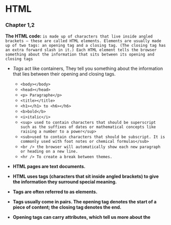 
# HTML 
### Chapter 1,2 

**The HTML code:** `is made up of characters that live inside angled
brackets — these are called HTML elements. Elements are usually
made up of two tags: an opening tag and a closing tag. (The closing tag
has an extra forward slash in it.) Each HTML element tells the browser
something about the information that sits between its opening and
closing tags`

- *Tags* act like containers, They tell you something about the information that lies between their opening and closing tags.
  - `<body></body> `
  - `<head></head> `
  - `<p> Paragraphe</p> ` 
  - `<title></title> `
  - `<h1></h1> to <h6></h6>`
  - `<b>bold</b>` 
  - `<i>italic</i>` 
  - `<sup> used to contain characters that should be superscript such as the suffixes of dates or mathematical concepts like raising a number to a power</sup>`
  - `<sub>used to contain characters that should be subscript. It is commonly used with foot notes or chemical formulas</sub>`
  - `<br /> the browser will automatically show each new paragraph or heading on a new line.`
  - `<hr /> To create a break between themes.`
 
- **HTML pages are text documents.**
- **HTML uses tags (characters that sit inside angled brackets) to give the information they surround special meaning.**
- **Tags are often referred to as elements.**
- **Tags usually come in pairs. The opening tag denotes the start of a piece of content; the closing tag denotes the end.**
- **Opening tags can carry attributes, which tell us more about the content of that element.**
- **Attributes require a name and a value.**
- **To learn HTML you need to know what tags are available for you to use, what they do, and where they can go.**


### Chapter 8- Extra Markup
   - HTML 4: Released 1997
   - XHTML 1.0: Released 2000
     - two main flavors were created:
       - Strict XHTML 1.0, where authors had to follow the rules to the letter
       - Transitional XHTML 1.0, where authors could still use presentational elements (such as <center> and <font>).
       - Third version - XHTML 1.0 Frameset, which allowed web page authors to partition a browser window into several "frames," each of which would hold a different HTML page.
   - HTML5: Released 2000 
     - DOCTYPEs :`<!DOCTYPE html>`
     
  **Comments in HTML**
   - `<!--comment goes here -->`, code that will not be visible in the user's browser
   
  **ID Attribute**
   - is known as a global attribute because it can be used on any element.
    
   
- **DOCTYPES tell browsers which version of HTML you are using.**
- **You can add comments to your code between the `<!-- and -->` markers.**
- **The id and class attributes allow you to identify particular elements.**
- **The `<div>` and `<span>` elements allow you to group block-level and inline elements together.**
- **`<iframes>` cut windows into your web pages through which other pages can be displayed.**
- **The `<meta>` tag allows you to supply all kinds of information about your web page.**
- **Escape characters are used to include special characters in your pages such as <, >, and ©.**

### Chapter 17 - HTML5 Layout
 **HTML5 is introducing a new set of elements that help define the structure of a page.**
 - Headers & Footers 
   - `<header> <footer>`, The main header or footer that appears at the top or bottom of every page on the site.
 - Navigation
   - `<nav>`, is used to contain the major navigational blocks on the site such as the primary site navigation.
 - Articles
   - element acts as a container for any section of a page that could stand alone and potentially be syndicated.
 - Asides
   - When the `<aside>` element is used inside an `<article>` element, it should contain information that is related to the article but not essential to its overall meaning.
   - When the `<aside>` element is used outside of an `<article>` element, it acts as a container for content that is related to the entire page.
 - Sections
   - `<section>` element groups related content together, and typically each section would have its own heading.
 - Heading groups
   - ` <hgroup>`  element is to group together a set of one or more `<h1>` through `<h6>` elements so that they are treated as one single heading. 
 - Figures
   - The `<figure>` element should also contain a `<figcaption>` element which provides a text decription for the content of the `<figure>` element.
 - Linking Around Block-Level Elements
   -  `<a>` element around a block level element that contains child elements. This allows you to turn an entire blockinto a link.
  
- **The new HTML5 elements indicate the purpose of different parts of a web page and help to describe its structure.**
- **The new elements provide clearer code (compared with using multiple `<div>` elements).**
- **Older browsers that do not understand HTML5 elements need to be told which elements are block-level elements.**
- **To make HTML5 elements work in Internet Explorer 8 (and older versions of IE), extra JavaScript is needed, which is available free from Google.**
